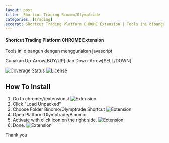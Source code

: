 ```yaml
---
layout: post
title:  Shortcut Trading Binomo/Olymptrade
categories: [Trading]
excerpt: Shortcut Trading Platform CHROME Extension | Tools ini dibangun dengan menggunakan | javascript Gunakan Up-Arrow[BUY/UP] dan Down-Arrow[SELL/DOWN]
---
```


#### Shortcut Trading Platform CHROME Extension
Tools ini dibangun dengan menggunakan javascript

Gunakan Up-Arrow[BUY/UP] dan Down-Arrow[SELL/DOWN]

[![Coverage Status](http://img.shields.io/coveralls/badges/badgerbadgerbadger.svg?style=flat-square)](https://coveralls.io/r/badges/badgerbadgerbadger) [![License](http://img.shields.io/:license-mit-blue.svg?style=flat-square)](http://badges.mit-license.org)

## How To Install

1. Go to chrome://extensions/
![Extension](https://raw.githubusercontent.com/gagassurya19/TradingShortCut/master/1.png)
2. Click "Load Unpacked"
3. Choose Folder Binomo/Olymptrade Shortcut
![Extension](https://raw.githubusercontent.com/gagassurya19/TradingShortCut/master/2.png)
4. Open Platform Olymptrade/Binomo
5. Activate with click icon on the right side.
![Extension](https://raw.githubusercontent.com/gagassurya19/TradingShortCut/master/3.png)
6. Done.
![Extension](https://raw.githubusercontent.com/gagassurya19/TradingShortCut/master/4.png)

Thank you